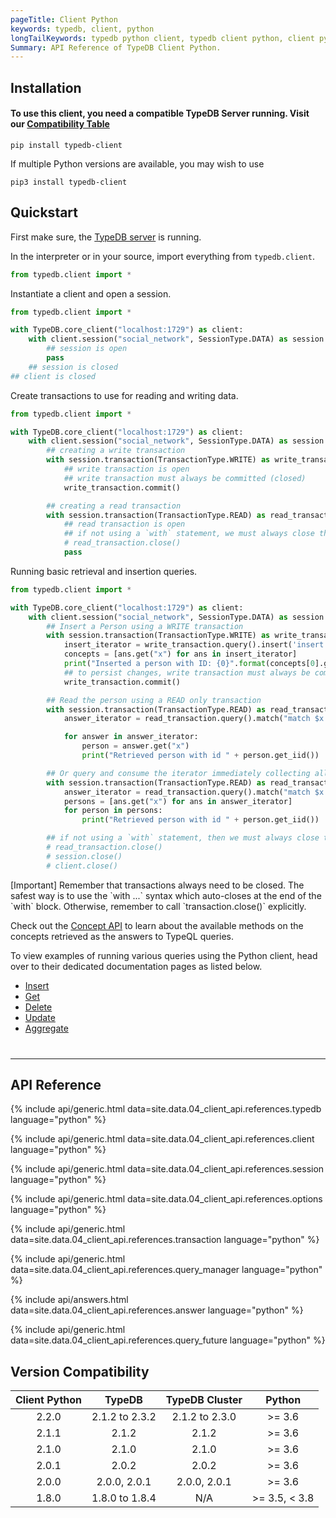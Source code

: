 ```yaml
---
pageTitle: Client Python
keywords: typedb, client, python
longTailKeywords: typedb python client, typedb client python, client python, python client
Summary: API Reference of TypeDB Client Python.
---
```

## Installation

#### To use this client, you need a compatible TypeDB Server running. Visit our [Compatibility Table](#dependencies)


```
pip install typedb-client
```
If multiple Python versions are available, you may wish to use
```
pip3 install typedb-client
```

## Quickstart
First make sure, the [TypeDB server](/docs/running-typedb/install-and-run#start-the-typedb-server) is running.

In the interpreter or in your source, import everything from `typedb.client`.

<!-- test-example social_network_python_client_a.py -->
```python
from typedb.client import *
```

Instantiate a client and open a session.

<!-- test-example social_network_python_client_b.py -->
```python
from typedb.client import *

with TypeDB.core_client("localhost:1729") as client:
    with client.session("social_network", SessionType.DATA) as session:
        ## session is open
        pass
    ## session is closed
## client is closed
```

Create transactions to use for reading and writing data.

<!-- test-example social_network_python_client_c.py -->
```python
from typedb.client import *

with TypeDB.core_client("localhost:1729") as client:
    with client.session("social_network", SessionType.DATA) as session:
        ## creating a write transaction
        with session.transaction(TransactionType.WRITE) as write_transaction:
            ## write transaction is open
            ## write transaction must always be committed (closed)
            write_transaction.commit()

        ## creating a read transaction
        with session.transaction(TransactionType.READ) as read_transaction:
            ## read transaction is open
            ## if not using a `with` statement, we must always close the read transaction like so
            # read_transaction.close()
            pass
```

Running basic retrieval and insertion queries.

<!-- test-example social_network_python_client_d.py -->
```python
from typedb.client import *

with TypeDB.core_client("localhost:1729") as client:
    with client.session("social_network", SessionType.DATA) as session:
        ## Insert a Person using a WRITE transaction
        with session.transaction(TransactionType.WRITE) as write_transaction:
            insert_iterator = write_transaction.query().insert('insert $x isa person, has email "x@email.com";')
            concepts = [ans.get("x") for ans in insert_iterator]
            print("Inserted a person with ID: {0}".format(concepts[0].get_iid()))
            ## to persist changes, write transaction must always be committed (closed)
            write_transaction.commit()

        ## Read the person using a READ only transaction
        with session.transaction(TransactionType.READ) as read_transaction:
            answer_iterator = read_transaction.query().match("match $x isa person; get $x; limit 10;")

            for answer in answer_iterator:
                person = answer.get("x")
                print("Retrieved person with id " + person.get_iid())

        ## Or query and consume the iterator immediately collecting all the results
        with session.transaction(TransactionType.READ) as read_transaction:
            answer_iterator = read_transaction.query().match("match $x isa person; get $x; limit 10;")
            persons = [ans.get("x") for ans in answer_iterator]
            for person in persons:
                print("Retrieved person with id " + person.get_iid())

        ## if not using a `with` statement, then we must always close the session and the read transaction
        # read_transaction.close()
        # session.close()
        # client.close()
```
<div class="note">
[Important]
Remember that transactions always need to be closed. The safest way is to use the `with ...` syntax which auto-closes at the end of the `with` block. Otherwise, remember to call `transaction.close()` explicitly.
</div>

Check out the [Concept API](../05-concept-api/00-overview.md) to learn about the available methods on the concepts retrieved as the answers to TypeQL queries.

To view examples of running various queries using the Python client, head over to their dedicated documentation pages as listed below.

- [Insert](../11-query/03-insert-query.md)
- [Get](../11-query/02-get-query.md)
- [Delete](../11-query/04-delete-query.md)
- [Update](../11-query/05-update-query.md)
- [Aggregate](../11-query/06-aggregate-query.md)

<hr style="margin-top: 40px;" />

## API Reference

{% include api/generic.html data=site.data.04_client_api.references.typedb language="python" %}

{% include api/generic.html data=site.data.04_client_api.references.client language="python" %}

{% include api/generic.html data=site.data.04_client_api.references.session language="python" %}

{% include api/generic.html data=site.data.04_client_api.references.options language="python" %}

{% include api/generic.html data=site.data.04_client_api.references.transaction language="python" %}

{% include api/generic.html data=site.data.04_client_api.references.query_manager language="python" %}

{% include api/answers.html data=site.data.04_client_api.references.answer language="python" %}

{% include api/generic.html data=site.data.04_client_api.references.query_future language="python" %}


## Version Compatibility

| Client Python  | TypeDB           | TypeDB Cluster  | Python         |
| :------------: | :--------------: | :-----------:   | :------------: |
| 2.2.0          | 2.1.2 to 2.3.2   | 2.1.2 to 2.3.0  | \>= 3.6        |
| 2.1.1          | 2.1.2            | 2.1.2           | \>= 3.6        |
| 2.1.0          | 2.1.0            | 2.1.0           | \>= 3.6        |
| 2.0.1          | 2.0.2            | 2.0.2           | \>= 3.6        |
| 2.0.0          | 2.0.0, 2.0.1     | 2.0.0, 2.0.1    | \>= 3.6        |
| 1.8.0          | 1.8.0 to 1.8.4   | N/A             | \>= 3.5, < 3.8 |

